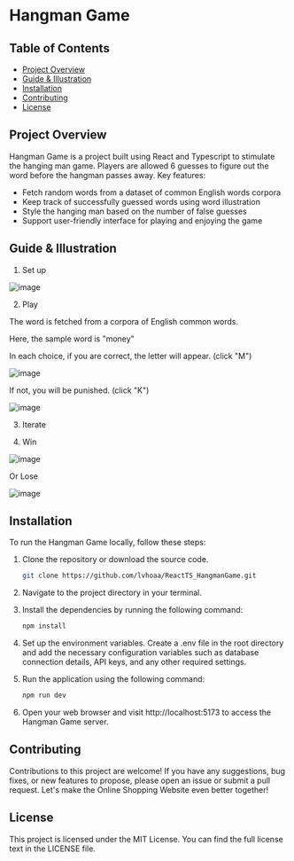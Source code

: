 # Hangman Game 

## Table of Contents

- [Project Overview](#project-overview)
- [Guide & Illustration](#guide--illustration)
- [Installation](#installation)
- [Contributing](#contributing)
- [License](#license)


## Project Overview
Hangman Game is a project built using React and Typescript to stimulate the hanging man game. Players are allowed 6 guesses to figure out the word before the hangman passes away. 
Key features:
- Fetch random words from a dataset of common English words corpora
- Keep track of successfully guessed words using word illustration
- Style the hanging man based on the number of false guesses
- Support user-friendly interface for playing and enjoying the game 


## Guide & Illustration
1. Set up

![image](https://github.com/lvhoaa/ReactTS_HangmanGame/assets/87745938/4d12a61d-86c9-45c6-8661-99b395e52543)

2. Play


The word is fetched from a corpora of English common words.


Here, the sample word is "money"


In each choice, if you are correct, the letter will appear. (click "M")

![image](https://github.com/lvhoaa/ReactTS_HangmanGame/assets/87745938/ff24f5e8-6572-48de-9340-c0b93da1f2c6)


If not, you will be punished. (click "K")

![image](https://github.com/lvhoaa/ReactTS_HangmanGame/assets/87745938/7e9f5738-913d-4fed-b169-50191b710506)

3. Iterate

4. Win

![image](https://github.com/lvhoaa/ReactTS_HangmanGame/assets/87745938/41ed8212-bb8e-4a53-99e1-0b5b5b98110c)

Or Lose 

![image](https://github.com/lvhoaa/ReactTS_HangmanGame/assets/87745938/e04a1f40-d6a4-45e4-8728-753b401eeb89)

## Installation 

To run the Hangman Game locally, follow these steps:

1. Clone the repository or download the source code.
   ```bash
   git clone https://github.com/lvhoaa/ReactTS_HangmanGame.git

2. Navigate to the project directory in your terminal.

3. Install the dependencies by running the following command:
   ```bash
   npm install
4. Set up the environment variables. Create a .env file in the root directory and add the necessary configuration variables such as database connection details, API keys, and any other required settings.

5. Run the application using the following command:
   ```bash
   npm run dev 
6. Open your web browser and visit http://localhost:5173 to access the Hangman Game server.

## Contributing
Contributions to this project are welcome! If you have any suggestions, bug fixes, or new features to propose, please open an issue or submit a pull request. Let's make the Online Shopping Website even better together!

## License
This project is licensed under the MIT License. You can find the full license text in the LICENSE file.
